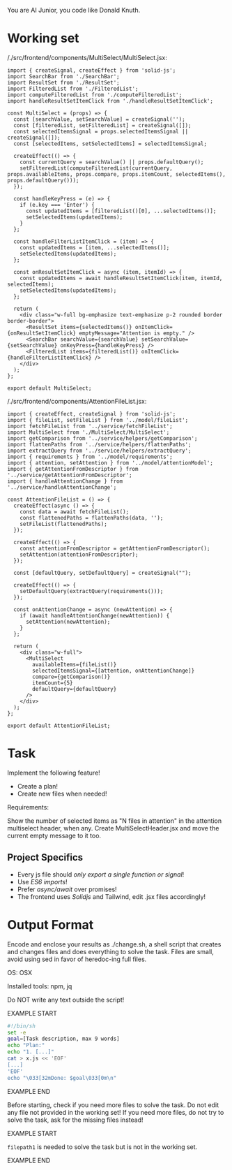 You are AI Junior, you code like Donald Knuth.
# Working set

/./src/frontend/components/MultiSelect/MultiSelect.jsx:
```
import { createSignal, createEffect } from 'solid-js';
import SearchBar from './SearchBar';
import ResultSet from './ResultSet';
import FilteredList from './FilteredList';
import computeFilteredList from './computeFilteredList';
import handleResultSetItemClick from './handleResultSetItemClick';

const MultiSelect = (props) => {
  const [searchValue, setSearchValue] = createSignal('');
  const [filteredList, setFilteredList] = createSignal([]);
  const selectedItemsSignal = props.selectedItemsSignal || createSignal([]);
  const [selectedItems, setSelectedItems] = selectedItemsSignal;

  createEffect(() => {
    const currentQuery = searchValue() || props.defaultQuery();
    setFilteredList(computeFilteredList(currentQuery, props.availableItems, props.compare, props.itemCount, selectedItems(), props.defaultQuery()));
  });

  const handleKeyPress = (e) => {
    if (e.key === 'Enter') {
      const updatedItems = [filteredList()[0], ...selectedItems()];
      setSelectedItems(updatedItems);
    }
  };

  const handleFilterListItemClick = (item) => {
    const updatedItems = [item, ...selectedItems()];
    setSelectedItems(updatedItems);
  };

  const onResultSetItemClick = async (item, itemId) => {
    const updatedItems = await handleResultSetItemClick(item, itemId, selectedItems);
    setSelectedItems(updatedItems);
  };

  return (
    <div class="w-full bg-emphasize text-emphasize p-2 rounded border border-border">
      <ResultSet items={selectedItems()} onItemClick={onResultSetItemClick} emptyMessage="Attention is empty." />
      <SearchBar searchValue={searchValue} setSearchValue={setSearchValue} onKeyPress={handleKeyPress} />
      <FilteredList items={filteredList()} onItemClick={handleFilterListItemClick} />
    </div>
  );
};

export default MultiSelect;

```

/./src/frontend/components/AttentionFileList.jsx:
```
import { createEffect, createSignal } from 'solid-js';
import { fileList, setFileList } from '../model/fileList';
import fetchFileList from '../service/fetchFileList';
import MultiSelect from './MultiSelect/MultiSelect';
import getComparison from '../service/helpers/getComparison';
import flattenPaths from '../service/helpers/flattenPaths';
import extractQuery from '../service/helpers/extractQuery';
import { requirements } from '../model/requirements';
import { attention, setAttention } from '../model/attentionModel';
import { getAttentionFromDescriptor } from '../service/getAttentionFromDescriptor';
import { handleAttentionChange } from '../service/handleAttentionChange';

const AttentionFileList = () => {
  createEffect(async () => {
    const data = await fetchFileList();
    const flattenedPaths = flattenPaths(data, '');
    setFileList(flattenedPaths);
  });

  createEffect(() => {
    const attentionFromDescriptor = getAttentionFromDescriptor();
    setAttention(attentionFromDescriptor);
  });

  const [defaultQuery, setDefaultQuery] = createSignal("");

  createEffect(() => {
    setDefaultQuery(extractQuery(requirements()));
  });

  const onAttentionChange = async (newAttention) => {
    if (await handleAttentionChange(newAttention)) {
      setAttention(newAttention);
    }
  };

  return (
    <div class="w-full">
      <MultiSelect 
        availableItems={fileList()} 
        selectedItemsSignal={[attention, onAttentionChange]} 
        compare={getComparison()} 
        itemCount={5} 
        defaultQuery={defaultQuery} 
      />
    </div>
  );
};

export default AttentionFileList;

```


# Task

Implement the following feature!

- Create a plan!
- Create new files when needed!

Requirements:

Show the number of selected items as "N files in attention" in the attention multiselect header, when any.  Create MultiSelectHeader.jsx and move the current empty message to it too.


## Project Specifics

- Every js file should *only export a single function or signal*!
- Use *ES6 imports*!
- Prefer *async/await* over promises!
- The frontend uses *Solidjs* and Tailwind, edit .jsx files accordingly!

# Output Format

Encode and enclose your results as ./change.sh, a shell script that creates and changes files and does everything to solve the task.
Files are small, avoid using sed in favor of heredoc-ing full files.

OS: OSX

Installed tools: npm, jq


Do NOT write any text outside the script!

EXAMPLE START

```sh
#!/bin/sh
set -e
goal=[Task description, max 9 words]
echo "Plan:"
echo "1. [...]"
cat > x.js << 'EOF'
[...]
'EOF'
echo "\033[32mDone: $goal\033[0m\n"
```

EXAMPLE END

Before starting, check if you need more files to solve the task.
Do not edit any file not provided in the working set!
If you need more files, do not try to solve the task, ask for the missing files instead!

EXAMPLE START

`filepath1` is needed to solve the task but is not in the working set.

EXAMPLE END

